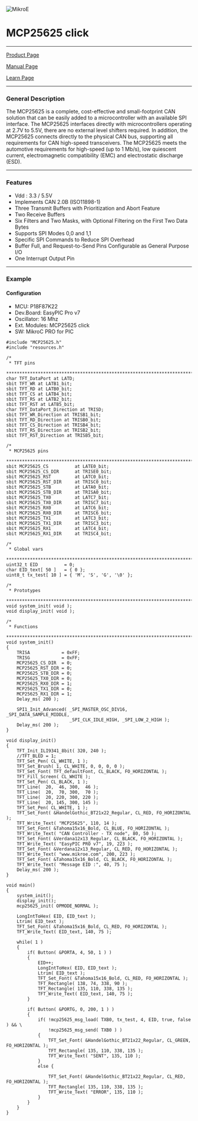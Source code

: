 ![MikroE](http://www.mikroe.com/img/designs/beta/logo_small.png)

# MCP25625 click

---
[Product Page](http://www.mikroe.com/click/mcp-25625/)

[Manual Page](http://docs.mikroe.com/MCP25625_click)

[Learn Page](http://learn.mikroe.com/mcp25625-can-controler/)

---

### General Description

The MCP25625 is a complete, cost-effective and small-footprint CAN solution that can be easily added
to a microcontroller with an available SPI interface. The MCP25625 interfaces directly with
microcontrollers operating at 2.7V to 5.5V, there are no external level shifters required. In addition, 
the MCP25625 connects directly to the physical CAN bus, supporting all requirements for CAN high-speed
transceivers. The MCP25625 meets the automotive requirements for high-speed (up to 1 Mb/s), 
low quiescent current, electromagnetic compatibility (EMC) and electrostatic discharge (ESD).

---

### Features

- Vdd : 3.3 / 5.5V
- Implements CAN 2.0B (ISO11898-1)
- Three Transmit Buffers with Prioritization and Abort Feature
- Two Receive Buffers
- Six Filters and Two Masks, with Optional Filtering on the First Two Data Bytes
- Supports SPI Modes 0,0 and 1,1
- Specific SPI Commands to Reduce SPI Overhead
- Buffer Full, and Request-to-Send Pins Configurable as General Purpose I/O
- One Interrupt Output Pin

---

### Example

#### Configuration
* MCU:             P18F87K22
* Dev.Board:       EasyPIC Pro v7
* Oscillator:      16 Mhz
* Ext. Modules:    MCP25625 click
* SW:              MikroC PRO for PIC

```
#include "MCP25625.h"
#include "resources.h"

/*
 * TFT pins
 ******************************************************************************/
char TFT_DataPort at LATD;
sbit TFT_WR at LATB1_bit;
sbit TFT_RD at LATB0_bit;
sbit TFT_CS at LATB4_bit;
sbit TFT_RS at LATB2_bit;
sbit TFT_RST at LATB5_bit;
char TFT_DataPort_Direction at TRISD;
sbit TFT_WR_Direction at TRISB1_bit;
sbit TFT_RD_Direction at TRISB0_bit;
sbit TFT_CS_Direction at TRISB4_bit;
sbit TFT_RS_Direction at TRISB2_bit;
sbit TFT_RST_Direction at TRISB5_bit;

/*
 * MCP25625 pins
 ******************************************************************************/
sbit MCP25625_CS          at LATE0_bit;
sbit MCP25625_CS_DIR      at TRISE0_bit;
sbit MCP25625_RST         at LATC0_bit;
sbit MCP25625_RST_DIR     at TRISC0_bit;
sbit MCP25625_STB         at LATA0_bit;
sbit MCP25625_STB_DIR     at TRISA0_bit;
sbit MCP25625_TX0         at LATC7_bit;
sbit MCP25625_TX0_DIR     at TRISC7_bit;
sbit MCP25625_RX0         at LATC6_bit;
sbit MCP25625_RX0_DIR     at TRISC6_bit;
sbit MCP25625_TX1         at LATC3_bit;
sbit MCP25625_TX1_DIR     at TRISC3_bit;
sbit MCP25625_RX1         at LATC4_bit;
sbit MCP25625_RX1_DIR     at TRISC4_bit;

/*
 * Global vars
 ******************************************************************************/
uint32_t EID          = 0;
char EID_text[ 50 ]   = { 0 };
uint8_t tx_test[ 10 ] = { 'M', 'S', 'G', '\0' };

/*
 * Prototypes
 ******************************************************************************/
void system_init( void );
void display_init( void );

/*
 * Functions
 ******************************************************************************/
void system_init()
{
    TRISA            = 0xFF;
    TRISG            = 0xFF;
    MCP25625_CS_DIR  = 0;
    MCP25625_RST_DIR = 0;
    MCP25625_STB_DIR = 0;
    MCP25625_TX0_DIR = 0;
    MCP25625_RX0_DIR = 1;
    MCP25625_TX1_DIR = 0;
    MCP25625_RX1_DIR = 1;
    Delay_ms( 200 );
    
    SPI1_Init_Advanced( _SPI_MASTER_OSC_DIV16, _SPI_DATA_SAMPLE_MIDDLE,
                        _SPI_CLK_IDLE_HIGH, _SPI_LOW_2_HIGH );
    Delay_ms( 200 );
}

void display_init()
{
    TFT_Init_ILI9341_8bit( 320, 240 );
    //TFT_BLED = 1;
    TFT_Set_Pen( CL_WHITE, 1 );
    TFT_Set_Brush( 1, CL_WHITE, 0, 0, 0, 0 );
    TFT_Set_Font( TFT_defaultFont, CL_BLACK, FO_HORIZONTAL );
    TFT_Fill_Screen( CL_WHITE );
    TFT_Set_Pen( CL_BLACK, 1 );
    TFT_Line(  20,  46, 300,  46 );
    TFT_Line(  20,  70, 300,  70 );
    TFT_Line(  20, 220, 300, 220 );
    TFT_Line(  20, 145, 300, 145 );
    TFT_Set_Pen( CL_WHITE, 1 );
    TFT_Set_Font( &HandelGothic_BT21x22_Regular, CL_RED, FO_HORIZONTAL );
    TFT_Write_Text( "MCP25625", 110, 14 );
    TFT_Set_Font( &Tahoma15x16_Bold, CL_BLUE, FO_HORIZONTAL );
    TFT_Write_Text( "CAN Controller - TX node", 80, 50 );
    TFT_Set_Font( &Verdana12x13_Regular, CL_BLACK, FO_HORIZONTAL );
    TFT_Write_Text( "EasyPIC PRO v7", 19, 223 );
    TFT_Set_Font( &Verdana12x13_Regular, CL_RED, FO_HORIZONTAL );
    TFT_Write_Text( "www.mikroe.com", 200, 223 );
    TFT_Set_Font( &Tahoma15x16_Bold, CL_BLACK, FO_HORIZONTAL );
    TFT_Write_Text( "Message EID :", 40, 75 );
    Delay_ms( 200 );
}

void main() 
{
    system_init();
    display_init();
    mcp25625_init( OPMODE_NORMAL );
    
    LongIntToHex( EID, EID_text );
    Ltrim( EID_text );
    TFT_Set_Font( &Tahoma15x16_Bold, CL_RED, FO_HORIZONTAL );
    TFT_Write_Text( EID_text, 140, 75 );
    
    while( 1 )
    {
        if( Button( &PORTA, 4, 50, 1 ) )
        {
            EID++;
            LongIntToHex( EID, EID_text );
            Ltrim( EID_text );
            TFT_Set_Font( &Tahoma15x16_Bold, CL_RED, FO_HORIZONTAL );
            TFT_Rectangle( 138, 74, 338, 90 );
            TFT_Rectangle( 135, 110, 338, 135 );
            TFT_Write_Text( EID_text, 140, 75 );
        }

        if( Button( &PORTG, 0, 200, 1 ) )
        {
            if( !mcp25625_msg_load( TXB0, tx_test, 4, EID, true, false ) && \
                !mcp25625_msg_send( TXB0 ) )
            {
                TFT_Set_Font( &HandelGothic_BT21x22_Regular, CL_GREEN, FO_HORIZONTAL );
                TFT_Rectangle( 135, 110, 338, 135 );
                TFT_Write_Text( "SENT", 135, 110 );
            }
            else {
            
                TFT_Set_Font( &HandelGothic_BT21x22_Regular, CL_RED, FO_HORIZONTAL );
                TFT_Rectangle( 135, 110, 338, 135 );
                TFT_Write_Text( "ERROR", 135, 110 );
            }
        }
    }
}
```

